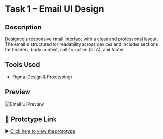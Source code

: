 # Task 1 – Email UI Design

## Description
Designed a responsive email interface with a clean and professional layout. The email is structured for readability across devices and includes sections for headers, body content, call-to-action (CTA), and footer.

## Tools Used
- Figma (Design & Prototyping)

## Preview
![Email UI Preview](./email-ui-preview.png)

## 🔗 Prototype Link
▶️ [Click here to view the prototype](https://www.figma.com/proto/ygi7bRkQRvhuznZmWWHxl6/Untitled?node-id=0-1&t=xo0x8jmAvxKfFNN2-1)

